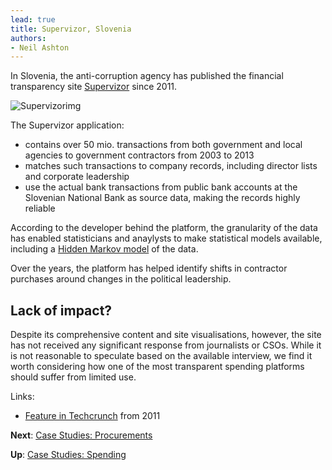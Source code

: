 ```yaml
---
lead: true
title: Supervizor, Slovenia
authors:
- Neil Ashton
---
```

In Slovenia, the anti-corruption agency has published the financial transparency site [Supervizor](http://supervizor.kpk-rs.si/) since 2011.

![Supervizorimg](http://tctechcrunch2011.files.wordpress.com/2011/08/slov.png)

The Supervizor application:

- contains over 50 mio. transactions from both government and local agencies to government contractors from 2003 to 2013
- matches such transactions to company records, including director lists and corporate leadership
- use the actual bank transactions from public bank accounts at the Slovenian National Bank as source data, making the records highly reliable

According to the developer behind the platform, the granularity of the data has enabled statisticians and anaylysts to make statistical models available, including a [Hidden Markov model](http://en.wikipedia.org/wiki/Hidden_Markov_model) of the data.

Over the years, the platform has helped identify shifts in contractor purchases around changes in the political leadership.

## Lack of impact?

Despite its comprehensive content and site visualisations, however, the site has not received any significant response from journalists or CSOs. While it is not reasonable to speculate based on the available interview, we find it worth considering how one of the most transparent spending platforms should suffer from limited use.

Links:

* [Feature in Techcrunch](http://techcrunch.com/2011/08/23/slovenia-launches-supervizor-an-official-public-web-app-for-monitoring-public-spending/) from 2011

**Next**: [Case Studies: Procurements](../../case-studies-procurements/)

**Up**: [Case Studies: Spending](../)

